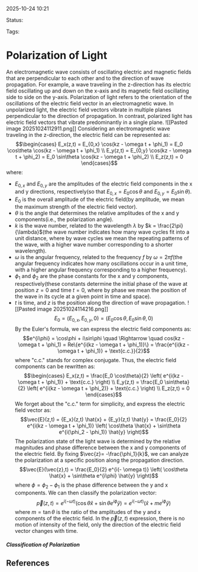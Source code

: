 
2025-10-24 10:21

Status: 

Tags:

# Polarization of Light
An electromagnetic wave consists of oscillating electric and magnetic fields that are perpendicular to each other and to the direction of wave propagation. For example, a wave traveling in the z-direction has its electric field oscillating up and down on the x-axis and its magnetic field oscillating side to side on the y-axis.
Polarization of light refers to the orientation of the oscillations of the electric field vector in an electromagnetic wave. In unpolarized light, the electric field vectors vibrate in multiple planes perpendicular to the direction of propagation. In contrast, polarized light has electric field vectors that vibrate predominantly in a single plane.
![[Pasted image 20251024112911.png]]
Considering an electromagnetic wave traveling in the z-direction, the electric field can be represented as:
$$\begin{cases}
E_x(z,t) = E_{0,x} \cos(kz - \omega t + \phi_1) = E_0 \cos\theta \cos(kz - \omega t + \phi_1) \\
E_y(z,t) = E_{0,y} \cos(kz - \omega t + \phi_2) = E_0 \sin\theta \cos(kz - \omega t + \phi_2) \\
E_z(z,t) = 0
\end{cases}$$
where:
- $E_{0,x}$ and $E_{0,y}$ are the amplitudes of the electric field components in the x and y directions, respectively(so that $E_{0,x} = E_0 \cos\theta$ and $E_{0,y} = E_0 \sin\theta$).
- $E_0$ is the overall amplitude of the electric field(by amplitude, we mean the maximum strength of the electric field vector).
- $\theta$ is the angle that determines the relative amplitudes of the x and y components(i.e., the polarization angle).
- $k$ is the wave number, related to the wavelength $\lambda$ by $k = \frac{2\pi}{\lambda}$(the wave number indicates how many wave cycles fit into a unit distance, where by wave cycles we mean the repeating patterns of the wave, with a higher wave number corresponding to a shorter wavelength).
- $\omega$ is the angular frequency, related to the frequency $f$ by $\omega = 2\pi f$(the angular frequency indicates how many oscillations occur in a unit time, with a higher angular frequency corresponding to a higher frequency).
- $\phi_1$ and $\phi_2$ are the phase constants for the x and y components, respectively(these constants determine the initial phase of the wave at position $z = 0$ and time $t = 0$, where by phase we mean the position of the wave in its cycle at a given point in time and space).
- $t$ is time, and $z$ is the position along the direction of wave propagation.
![[Pasted image 20251024114216.png]]
$$E_0 = (E_{0,x}, E_{0,y}, 0) = (E_0 \cos\theta, E_0 \sin\theta, 0)$$
By the Euler's formula, we can express the electric field components as:
$$e^{i\phi} = \cos\phi + i\sin\phi \quad \Rightarrow \quad cos(kz - \omega t + \phi_1) = Re\{e^{i(kz - \omega t + \phi_1)}\} = \frac{e^{i(kz - \omega t + \phi_1)} + \text{c.c.}}{2}$$
where "c.c." stands for complex conjugate. Thus, the electric field components can be rewritten as:
$$\begin{cases}
E_x(z,t) = \frac{E_0 \cos\theta}{2} \left( e^{i(kz - \omega t + \phi_1)} + \text{c.c.} \right) \\
E_y(z,t) = \frac{E_0 \sin\theta}{2} \left( e^{i(kz - \omega t + \phi_2)} + \text{c.c.} \right) \\
E_z(z,t) = 0
\end{cases}$$
We forget about the "c.c." term for simplicity, and express the electric field vector as:
$$\vec{E}(z,t) = {E_x}(z,t) \hat{x} + {E_y}(z,t) \hat{y} = \frac{E_0}{2} e^{i(kz - \omega t + \phi_1)} \left( \cos\theta \hat{x} + \sin\theta e^{i(\phi_2 - \phi_1)} \hat{y} \right)$$
The polarization state of the light wave is determined by the relative magnitudes and phase difference between the x and y components of the electric field. By fixing $\vec{z}= -\frac{\phi_1}{k}$, we can analyze the polarization at a specific position along the propagation direction.
$$\vec{E}(\vec{z},t) = \frac{E_0}{2} e^{i(- \omega t)} \left( \cos\theta \hat{x} + \sin\theta e^{i\phi} \hat{y} \right)$$
where $\phi = \phi_2 - \phi_1$ is the phase difference between the y and x components. We can then classify the polarization vector:
$$\vec{p}(z,t) = e^{i(- \omega t)} \left( \cos\theta \hat{x} + \sin\theta e^{i\phi} \hat{y} \right) = e^{i(- \omega t)} \left( \hat{x} + m e^{i\phi} \hat{y} \right)$$
where $m = \tan\theta$ is the ratio of the amplitudes of the y and x components of the electric field. 
In the $\vec{p}(z,t)$ expression, there is no motion of intensity of the field, only the direction of the electric field vector changes with time.
##### Classification of Polarization


## References
